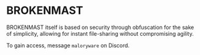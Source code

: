 # BROKENMAST
BROKENMAST itself is based on security through obfuscation for the sake of simplicity, allowing for instant file-sharing without compromising agility.

To gain access, message `maloryware` on Discord.

